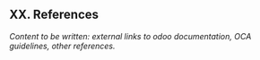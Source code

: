 ## XX. References

*Content to be written: external links to odoo documentation, OCA guidelines, other references.*
